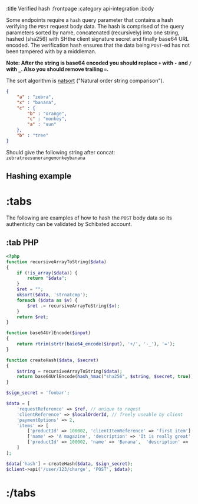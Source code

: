:title Verified hash
:frontpage
:category api-integration
:body

Some endpoints require a `hash` query parameter that contains a hash verifying
the `POST` request body data. The hash is comprised of the query parameters
sorted by name, concatenated (recursively) into one string, hashed (sha256) with
SHthe client signature secret and finally base64 URL encoded. The verification
hash ensures that the data being `POST`-ed has not been tampered with by a
middleman.

**Note: After the string is base64 encoded you should replace `+` with `-` and `/` with `_`. Also you should remove trailing `=`.**

The sort algorithm is [natsort](http://sourcefrog.net/projects/natsort/)
("Natural order string comparison").

```json
{
    "a" : "zebra",
    "x" : "banana",
    "c" : {
        "b" : "orange",
        "c" : "monkey",
        "a" : "sun"
    },
    "b" : "tree"
}    
```

Should give the following string after concat:
`zebratreesunorangemonkeybanana`

## Hashing example

# :tabs

The following are examples of how to hash the `POST` body data so its
authenticity can be validated by Schibsted account.

## :tab PHP

```php
<?php
function recursiveArrayToString($data)
{
    if (!is_array($data)) {
        return "$data";
    }
    $ret = "";
    uksort($data, 'strnatcmp');
    foreach ($data as $v) {
        $ret .= recursiveArrayToString($v);
    }
    return $ret;
}

function base64UrlEncode($input)
{
    return rtrim(strtr(base64_encode($input), '+/', '-_'), '=');
}

function createHash($data, $secret)
{
    $string = recursiveArrayToString($data);
    return base64UrlEncode(hash_hmac("sha256", $string, $secret, true));
}

$sign_secret = 'foobar';

$data = [
    'requestReference' => $ref, // unique to reqest
    'clientReference' => $localOrderId, // freely useable by client
    'paymentOptions' => 2,
    'items' => [
        ['productId' => 100002, 'clientItemReference' => 'first item'],
        ['name' => 'A magazine', 'description' => 'It is really great', 'price' => 2000, 'vat' => 2500],
        ['productId' => 100002, 'name' => 'Banana',  'description' => 'One', 'price' => 1500, 'vat' => 2500, 'quantity' => 1, 'clientItemReference' => 'itemRef4'],
    ]
];

$data['hash'] = createHash($data, $sign_secret);
$client->api('/user/123/charge', 'POST', $data);
```

# :/tabs
